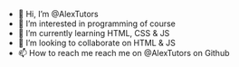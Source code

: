 - 👋 Hi, I’m @AlexTutors
- 👀 I’m interested in programming of course
- 🌱 I’m currently learning HTML, CSS & JS
- 💞️ I’m looking to collaborate on HTML & JS
- 📫 How to reach me reach me on @AlexTutors on Github

<!---
AlexTutors/AlexTutors is a ✨ special ✨ repository because its `README.md` (this file) appears on your GitHub profile.
You can click the Preview link to take a look at your changes.
--->
